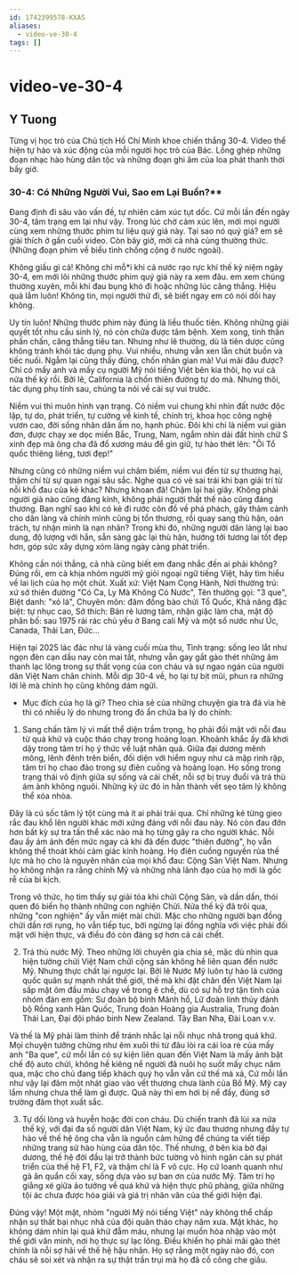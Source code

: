 ```yaml
---
id: 1742399578-KXAS
aliases:
  - video-ve-30-4
tags: []
---
```


# video-ve-30-4

## Y Tuong
Từng vị học trò của Chủ tịch Hồ Chí Minh khoe chiến thắng 30-4.
Video thể hiện tự hào và xúc động của mỗi người học trò của Bác. Lồng ghép những đoạn nhạc hào hùng dân tộc và những đoạn ghi âm của loa phát thanh thời bấy giờ.

### 30-4: Có Những Người Vui, Sao em Lại Buồn?**

Đang định đi sâu vào vấn đề, tự nhiên cảm xúc tụt dốc. Cứ mỗi lần đến ngày 30-4, tâm trạng em lại như vậy. Trong lúc chờ cảm xúc lên, mời mọi người cùng xem những thước phim tư liệu quý giá này. Tại sao nó quý giá? em sẽ giải thích ở gần cuối video. Còn bây giờ, mời cả nhà cùng thưởng thức. (Những đoạn phim về biểu tình chống cộng ở nước ngoài).

Không giấu gì cả! Không chỉ mỗ*i khi cả nước rạo rực khí thế kỷ niệm ngày 30-4, em mới lôi những thước phim quý giá này ra xem đâu. em xem chúng thường xuyên, mỗi khi đau bụng khó đi hoặc những lúc căng thẳng. Hiệu quả lắm luôn! Không tin, mọi người thử đi, sẽ biết ngay em có nói dối hay không.

Uy tín luôn! Những thước phim này đúng là liều thuốc tiên. Không những giải quyết tốt nhu cầu sinh lý, nó còn chữa được tâm bệnh. Xem xong, tinh thần phấn chấn, căng thẳng tiêu tan. Nhưng như lẽ thường, dù là tiên dược cũng không tránh khỏi tác dụng phụ. Vui nhiều, nhưng vẫn xen lẫn chút buồn và tiếc nuối. Ngẫm lại cũng thấy đúng, chốn nhân gian mà! Vui mãi đâu được? Chỉ có mấy anh và mấy cụ người Mỹ nói tiếng Việt bên kia thôi, họ vui cả nửa thế kỷ rồi. Bởi lẽ, California là chốn thiên đường tự do mà. Nhưng thôi, tác dụng phụ tính sau, chúng ta nói về cái sự vui trước.


Niềm vui thì muôn hình vạn trạng. Có niềm vui chung khi nhìn đất nước độc lập, tự do, phát triển, tự cường về kinh tế, chính trị, khoa học công nghệ vươn cao, đời sống nhân dân ấm no, hạnh phúc. Đôi khi chỉ là niềm vui giản đơn, được chạy xe dọc miền Bắc, Trung, Nam, ngắm nhìn dải đất hình chữ S xinh đẹp mà ông cha đã đổ xương máu để gìn giữ, tự hào thét lên: "Ôi Tổ quốc thiêng liêng, tươi đẹp!"

Nhưng cũng có những niềm vui châm biếm, niềm vui đến từ sự thương hại, thậm chí từ sự quan ngại sâu sắc. Nghe qua có vẻ sai trái khi bạn giải trí từ nỗi khổ đau của kẻ khác? Nhưng khoan đã! Chậm lại hai giây. Không phải người già nào cũng đáng kính, không phải người thất thế nào cũng đáng thương. Bạn nghĩ sao khi có kẻ đi rước côn đồ về phá phách, gây thảm cảnh cho dân làng và chính mình cũng bị tổn thương, rồi quay sang thù hận, oán trách, tự nhận mình là nạn nhân? Trong khi đó, những người dân làng lại bao dung, độ lượng với hắn, sẵn sàng gác lại thù hận, hướng tới tương lai tốt đẹp hơn, góp sức xây dựng xóm làng ngày càng phát triển.

Không cần nói thẳng, cả nhà cũng biết em đang nhắc đến ai phải không? Đúng rồi, em cà khịa nhóm người mỹ giỏi ngoại ngữ tiếng Việt, hãy tìm hiểu về lai lịch của họ một chút. Xuất xứ: Việt Nam Cọng Hành, Nơi thường trú: xứ sở thiên đường "Có Ca, Ly Mà Không Có Nước", Tên thường gọi: "3 que", Biệt danh: "xỏ lá", Chuyên môn: đâm đồng bào chửi Tổ Quốc, Khả năng đặc biệt: tự nhục cao, Sở thích: Bán rẻ lương tâm, nhận giặc làm cha, mật độ phân bố: sau 1975 rải rác chủ yếu ở Bang cali Mỹ và một số nước như Úc, Canada, Thái Lan, Đức... 

Hiện tại 2025 lác đác như lá vàng cuối mùa thu, Tình trạng: sống leo lắt như ngọn đèn cạn dầu nay còn mai tắt, nhưng vẫn gay gắt gào thét những âm thanh lạc lõng trong sự thất vọng của con cháu và sự ngao ngán của người dân Việt Nam chân chính. Mỗi dịp 30-4 về, họ lại tự bịt mũi, phun ra những lời lẽ mà chính họ cũng không dám ngửi. 

- Mục đích của họ là gì? Theo chia sẻ của những chuyện gia trà đá vỉa hè thì có nhiều lý do nhưng trong đó ẩn chứa ba lý do chính: 

1. Sang chấn tâm lý vì mất thể diện trầm trọng, họ phải đối mặt với nỗi đau từ quá khứ và cuộc tháo chạy trong hoảng loạn. Khoảnh khắc ấy đã khơi dậy trong tâm trí họ ý thức về luật nhân quả. Giữa đại dương mênh mông, lênh đênh trên biển, đối diện với hiểm nguy như cá mập rình rập, tâm trí họ chao đảo trong sự điên cuồng và hoảng loạn. Họ sống trong trạng thái vô định giữa sự sống và cái chết, nỗi sợ bị truy đuổi và trả thù ám ảnh không nguôi. Những ký ức đó in hằn thành vết sẹo tâm lý không thể xóa nhòa.

Đây là cú sốc tâm lý tột cùng mà ít ai phải trải qua. Chỉ những kẻ từng gieo rắc đau khổ lên người khác mới xứng đáng với nỗi đau này. Nó còn đau đớn hơn bất kỳ sự tra tấn thể xác nào mà họ từng gây ra cho người khác. Nỗi đau ấy ám ảnh đến mức ngay cả khi đã đến được "thiên đường", họ vẫn không thể thoát khỏi cảm giác kinh hoàng. Họ điên cuồng nguyền rủa thế lực mà họ cho là nguyên nhân của mọi khổ đau: Cộng Sản Việt Nam. Nhưng họ không nhận ra rằng chính Mỹ và những nhà lãnh đạo của họ mới là gốc rễ của bi kịch.

Trong vô thức, họ tìm thấy sự giải tỏa khi chửi Cộng Sản, và dần dần, thói quen đó biến họ thành những con nghiện Chửi. Nửa thế kỷ đã trôi qua, những "con nghiện" ấy vẫn miệt mài chửi. Mặc cho những người bạn đồng chửi dần rơi rụng, họ vẫn tiếp tục, bởi ngừng lại đồng nghĩa với việc phải đối mặt với hiện thực, và điều đó còn đáng sợ hơn cả cái chết.

2. Trả thù nước Mỹ. Theo những lời chuyên gia chia sẻ, mặc dù nhìn qua hiện tưởng chửi Việt Nam chửi cộng sản không hề liên quan đến nước Mỹ. Nhưng thực chất lại ngược lại. Bởi lẽ Nước Mỹ luôn tự hào là cường quốc quân sự mạnh nhất thế giới, thế mà khi đặt chân đến Việt Nam lại sấp mặt ôm đầu máu chạy về trong ê chề, dù có sự hỗ trợ tận tình của nhóm đàn em gồm: Sư đoàn bộ binh Mãnh hổ, Lữ đoàn lính thủy đánh bộ Rồng xanh Hàn Quốc, Trung đoàn Hoàng gia Australia, Trung đoàn Thái Lan, Đại đội pháo binh New Zealand. Tây Ban Nha, Đài Loan v.v.

Và thế là Mỹ phải làm thinh để tránh nhắc lại nỗi nhục nhã trong quá khứ. Mọi chuyện tưởng chừng như êm xuôi thì từ đâu lòi ra cái loa rè của mấy anh "Ba que", cứ mỗi lần có sự kiện liên quan đến Việt Nam là mấy ảnh bật chế độ auto chửi, không hề kiêng nể người đã nuôi họ suốt mấy chục năm qua, mặc cho chủ đang tiếp khách quý họ vẫn vẫn cứ thế mà xả, Cứ mỗi lần như vậy lại đâm một nhát giao vào vết thương chưa lành của Bố Mỹ. Mỹ cay lắm nhưng chưa thể làm gì được. Quả này thì em hơi bị nể đấy, đúng sở trường đâm thọt xuất sắc.

3. Tự dối lòng và huyễn hoặc đời con cháu. Dù chiến tranh đã lùi xa nửa thế kỷ, với đại đa số người dân Việt Nam, ký ức đau thương nhưng đầy tự hào về thế hệ ông cha vẫn là nguồn cảm hứng để chúng ta viết tiếp những trang sử hào hùng của dân tộc. Thế nhưng, ở bên kia bờ đại dương, thế hệ đời đầu lại trở thành bức tường vô hình ngăn cản sự phát triển của thế hệ F1, F2, và thậm chí là F vô cực. Họ cứ loanh quanh như gà ăn quẩn cối xay, sống dựa vào sự ban ơn của nước Mỹ. Tâm trí họ giằng xé giữa ảo tưởng về quá khứ và hiện thực phũ phàng, giữa những tội ác chưa được hóa giải và giá trị nhân văn của thế giới hiện đại.

Đúng vậy! Một mặt, nhóm "người Mỹ nói tiếng Việt" này không thể chấp nhận sự thất bại nhục nhã của đội quân tháo chạy năm xưa. Mặt khác, họ không dám nhìn lại quá khứ đẫm máu, nhưng lại muốn hòa nhập vào một thế giới văn minh, nơi họ thực sự lạc lõng. Điều khiến họ phải mãi gào thét chính là nỗi sợ hãi về thế hệ hậu nhân. Họ sợ rằng một ngày nào đó, con cháu sẽ soi xét và nhận ra sự thật trần trụi mà họ đã cố công che giấu.





